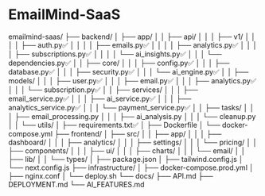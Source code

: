 # EmailMind-SaaS

emailmind-saas/
├── backend/
│   ├── app/
│   │   ├── api/
│   │   │   ├── v1/
│   │   │   │   ├── auth.py✅
│   │   │   │   ├── emails.py✅
│   │   │   │   ├── analytics.py✅
│   │   │   │   ├── subscriptions.py✅
│   │   │   │   └── ai_insights.py✅
│   │   │   └── dependencies.py✅
│   │   ├── core/
│   │   │   ├── config.py✅
│   │   │   ├── database.py✅
│   │   │   ├── security.py✅
│   │   │   └── ai_engine.py✅
│   │   ├── models/
│   │   │   ├── user.py✅
│   │   │   ├── email.py✅
│   │   │   ├── analytics.py✅
│   │   │   └── subscription.py✅
│   │   ├── services/
│   │   │   ├── email_service.py✅
│   │   │   ├── ai_service.py✅
│   │   │   ├── analytics_service.py✅
│   │   │   └── payment_service.py✅
│   │   ├── tasks/
│   │   │   ├── email_processing.py
│   │   │   ├── ai_analysis.py
│   │   │   └── cleanup.py
│   │   └── utils/
│   ├── requirements.txt✅
│   ├── Dockerfile
│   └── docker-compose.yml
├── frontend/
│   ├── src/
│   │   ├── app/
│   │   │   ├── dashboard/
│   │   │   ├── analytics/
│   │   │   ├── settings/
│   │   │   └── pricing/
│   │   ├── components/
│   │   │   ├── ui/
│   │   │   ├── charts/
│   │   │   └── email/
│   │   ├── lib/
│   │   └── types/
│   ├── package.json
│   ├── tailwind.config.js
│   └── next.config.js
├── infrastructure/
│   ├── docker-compose.prod.yml
│   ├── nginx.conf
│   └── deploy.sh
└── docs/
    ├── API.md
    ├── DEPLOYMENT.md
    └── AI_FEATURES.md
